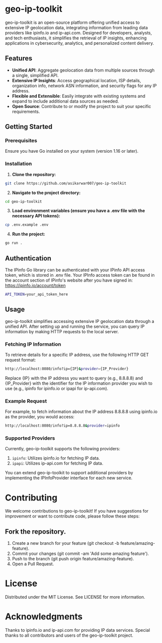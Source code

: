 # geo-ip-toolkit

geo-ip-toolkit is an open-source platform offering unified access to extensive IP geolocation data, integrating information from leading data providers like ipinfo.io and ip-api.com. Designed for developers, analysts, and tech enthusiasts, it simplifies the retrieval of IP insights, enhancing applications in cybersecurity, analytics, and personalized content delivery.

## Features

- **Unified API**: Aggregate geolocation data from multiple sources through a single, simplified API.
- **Extensive IP Insights**: Access geographical location, ISP details, organization info, network ASN information, and security flags for any IP address.
- **Flexible and Extensible**: Easily integrate with existing systems and expand to include additional data sources as needed.
- **Open Source**: Contribute to or modify the project to suit your specific requirements.

## Getting Started

### Prerequisites

Ensure you have Go installed on your system (version 1.16 or later).

### Installation

1.  **Clone the repository:**
```bash
git clone https://github.com/asikarwar007/geo-ip-toolkit
```

2. **Navigate to the project directory:**
```bash
cd geo-ip-toolkit
```

3. **Load environment variables (ensure you have a .env file with the necessary API tokens):**
```bash
cp .env.example .env
```

4. **Run the project:**
```bash
go run .
```

## Authentication

The IPinfo Go library can be authenticated with your IPinfo API access token, which is stored in .env file. Your IPInfo access token can be found in the account section of IPinfo's website after you have signed in: https://ipinfo.io/account/token

```bash
API_TOKEN=your_api_token_here
```


## Usage
geo-ip-toolkit simplifies accessing extensive IP geolocation data through a unified API. After setting up and running the service, you can query IP information by making HTTP requests to the local server.

### Fetching IP Information
To retrieve details for a specific IP address, use the following HTTP GET request format:

```bash
http://localhost:8080/info?ip={IP}&provider={IP_Provider}
```
Replace {IP} with the IP address you want to query (e.g., 8.8.8.8) and {IP_Provider} with the identifier for the IP information provider you wish to use (e.g., ipinfo for ipinfo.io or ipapi for ip-api.com).

### Example Request
For example, to fetch information about the IP address 8.8.8.8 using ipinfo.io as the provider, you would access:

```bash
http://localhost:8080/info?ip=8.8.8.8&provider=ipinfo
```

### Supported Providers
Currently, geo-ip-toolkit supports the following providers:

1. `ipinfo`: Utilizes ipinfo.io for fetching IP data.
2. `ipapi`: Utilizes ip-api.com for fetching IP data.

You can extend geo-ip-toolkit to support additional providers by implementing the IPInfoProvider interface for each new service.




# Contributing
We welcome contributions to geo-ip-toolkit! If you have suggestions for improvement or want to contribute code, please follow these steps:

## Fork the repository.
1. Create a new branch for your feature (git checkout -b feature/amazing-feature).
2. Commit your changes (git commit -am 'Add some amazing feature').
3. Push to the branch (git push origin feature/amazing-feature).
4. Open a Pull Request.

# License
Distributed under the MIT License. See LICENSE for more information.

# Acknowledgments
Thanks to ipinfo.io and ip-api.com for providing IP data services.
Special thanks to all contributors and users of the geo-ip-toolkit project.
